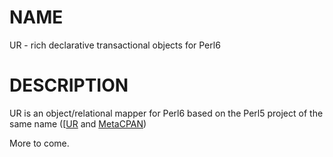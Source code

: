 # NAME

UR - rich declarative transactional objects for Perl6

# DESCRIPTION

UR is an object/relational mapper for Perl6 based on the Perl5 project
of the same name ([[UR](https://github.com/genome/UR) and [MetaCPAN](https://metacpan.org/pod/UR))

More to come.
